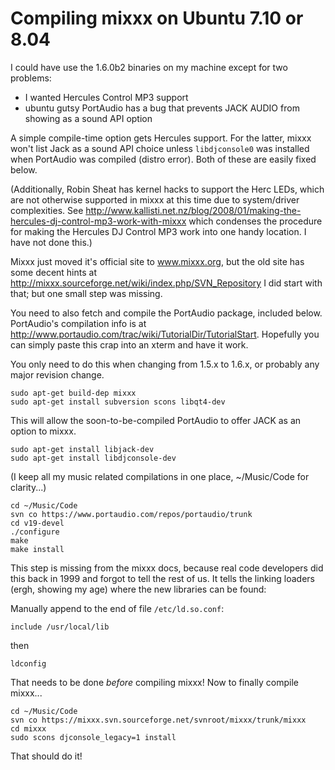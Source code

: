 # Compiling mixxx on Ubuntu 7.10 or 8.04

I could have use the 1.6.0b2 binaries on my machine except for two
problems:

  - I wanted Hercules Control MP3 support
  - ubuntu gutsy PortAudio has a bug that prevents JACK AUDIO from
    showing as a sound API option

A simple compile-time option gets Hercules support. For the latter,
mixxx won't list Jack as a sound API choice unless `libdjconsole0` was
installed when PortAudio was compiled (distro error). Both of these are
easily fixed below.

(Additionally, Robin Sheat has kernel hacks to support the Herc LEDs,
which are not otherwise supported in mixxx at this time due to
system/driver complexities. See
<http://www.kallisti.net.nz/blog/2008/01/making-the-hercules-dj-control-mp3-work-with-mixxx>
which condenses the procedure for making the Hercules DJ Control MP3
work into one handy location. I have not done this.)

Mixxx just moved it's official site to www.mixxx.org, but the old site
has some decent hints at
<http://mixxx.sourceforge.net/wiki/index.php/SVN_Repository> I did start
with that; but one small step was missing.

You need to also fetch and compile the PortAudio package, included
below. PortAudio's compilation info is at
<http://www.portaudio.com/trac/wiki/TutorialDir/TutorialStart>.
Hopefully you can simply paste this crap into an xterm and have it work.

You only need to do this when changing from 1.5.x to 1.6.x, or probably
any major revision change.

    sudo apt-get build-dep mixxx 
    sudo apt-get install subversion scons libqt4-dev

This will allow the soon-to-be-compiled PortAudio to offer JACK as an
option to mixxx.

    sudo apt-get install libjack-dev
    sudo apt-get install libdjconsole-dev

(I keep all my music related compilations in one place, \~/Music/Code
for clarity...)

    cd ~/Music/Code
    svn co https://www.portaudio.com/repos/portaudio/trunk
    cd v19-devel
    ./configure
    make
    make install

This step is missing from the mixxx docs, because real code developers
did this back in 1999 and forgot to tell the rest of us. It tells the
linking loaders (ergh, showing my age) where the new libraries can be
found:

Manually append to the end of file `/etc/ld.so.conf`:

    include /usr/local/lib

then

    ldconfig

That needs to be done *before* compiling mixxx\! Now to finally compile
mixxx...

``` 
cd ~/Music/Code
svn co https://mixxx.svn.sourceforge.net/svnroot/mixxx/trunk/mixxx
cd mixxx
sudo scons djconsole_legacy=1 install 
```

That should do it\!
